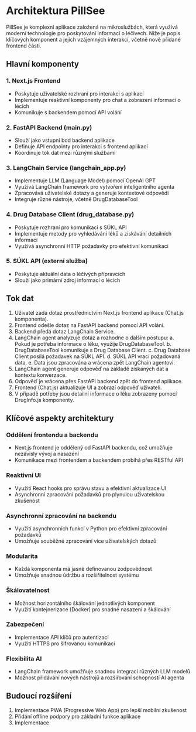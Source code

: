 # Architektura PillSee

PillSee je komplexní aplikace založená na mikroslužbách, která využívá moderní technologie pro poskytování informací o léčivech. Níže je popis klíčových komponent a jejich vzájemných interakcí, včetně nově přidané frontend části.

## Hlavní komponenty

### 1. Next.js Frontend
- Poskytuje uživatelské rozhraní pro interakci s aplikací
- Implementuje reaktivní komponenty pro chat a zobrazení informací o lécích
- Komunikuje s backendem pomocí API volání

### 2. FastAPI Backend (main.py)
- Slouží jako vstupní bod backend aplikace
- Definuje API endpointy pro interakci s frontend aplikací
- Koordinuje tok dat mezi různými službami

### 3. LangChain Service (langchain_app.py)
- Implementuje LLM (Language Model) pomocí OpenAI GPT
- Využívá LangChain framework pro vytvoření inteligentního agenta
- Zpracovává uživatelské dotazy a generuje kontextové odpovědi
- Integruje různé nástroje, včetně DrugDatabaseTool

### 4. Drug Database Client (drug_database.py)
- Poskytuje rozhraní pro komunikaci s SÚKL API
- Implementuje metody pro vyhledávání léků a získávání detailních informací
- Využívá asynchronní HTTP požadavky pro efektivní komunikaci

### 5. SÚKL API (externí služba)
- Poskytuje aktuální data o léčivých přípravcích
- Slouží jako primární zdroj informací o lécích

## Tok dat

1. Uživatel zadá dotaz prostřednictvím Next.js frontend aplikace (Chat.js komponenta).
2. Frontend odešle dotaz na FastAPI backend pomocí API volání.
3. Backend předá dotaz LangChain Service.
4. LangChain agent analyzuje dotaz a rozhodne o dalším postupu:
   a. Pokud je potřeba informace o léku, využije DrugDatabaseTool.
   b. DrugDatabaseTool komunikuje s Drug Database Client.
   c. Drug Database Client posílá požadavek na SÚKL API.
   d. SÚKL API vrací požadovaná data.
   e. Data jsou zpracována a vrácena zpět LangChain agentovi.
5. LangChain agent generuje odpověď na základě získaných dat a kontextu konverzace.
6. Odpověď je vrácena přes FastAPI backend zpět do frontend aplikace.
7. Frontend (Chat.js) aktualizuje UI a zobrazí odpověď uživateli.
8. V případě potřeby jsou detailní informace o léku zobrazeny pomocí DrugInfo.js komponenty.

## Klíčové aspekty architektury

### Oddělení frontendu a backendu
- Next.js frontend je oddělený od FastAPI backendu, což umožňuje nezávislý vývoj a nasazení
- Komunikace mezi frontendem a backendem probíhá přes RESTful API

### Reaktivní UI
- Využití React hooks pro správu stavu a efektivní aktualizace UI
- Asynchronní zpracování požadavků pro plynulou uživatelskou zkušenost

### Asynchronní zpracování na backendu
- Využití asynchronních funkcí v Python pro efektivní zpracování požadavků
- Umožňuje souběžné zpracování více uživatelských dotazů

### Modularita
- Každá komponenta má jasně definovanou zodpovědnost
- Umožňuje snadnou údržbu a rozšiřitelnost systému

### Škálovatelnost
- Možnost horizontálního škálování jednotlivých komponent
- Využití kontejnerizace (Docker) pro snadné nasazení a škálování

### Zabezpečení
- Implementace API klíčů pro autentizaci
- Využití HTTPS pro šifrovanou komunikaci

### Flexibilita AI
- LangChain framework umožňuje snadnou integraci různých LLM modelů
- Možnost přidávání nových nástrojů a rozšiřování schopností AI agenta

## Budoucí rozšíření

1. Implementace PWA (Progressive Web App) pro lepší mobilní zkušenost
2. Přidání offline podpory pro základní funkce aplikace
3. Implementace
